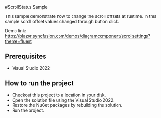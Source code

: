 #ScrollStatus Sample

This sample demonstrate how to change the scroll offsets at runtime. In this sample scroll offset values changed through button click.

Demo link: 
https://blazor.syncfusion.com/demos/diagramcomponent/scrollsettings?theme=fluent




## Prerequisites

* Visual Studio 2022

## How to run the project

* Checkout this project to a location in your disk.
* Open the solution file using the Visual Studio 2022.
* Restore the NuGet packages by rebuilding the solution.
* Run the project.
